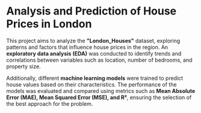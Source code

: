 # Analysis and Prediction of House Prices in London

This project aims to analyze the **"London_Houses"** dataset, exploring patterns and factors that influence house prices in the region. An **exploratory data analysis (EDA)** was conducted to identify trends and correlations between variables such as location, number of bedrooms, and property size.

Additionally, different **machine learning models** were trained to predict house values based on their characteristics. The performance of the models was evaluated and compared using metrics such as **Mean Absolute Error (MAE), Mean Squared Error (MSE), and R²**, ensuring the selection of the best approach for the problem.
